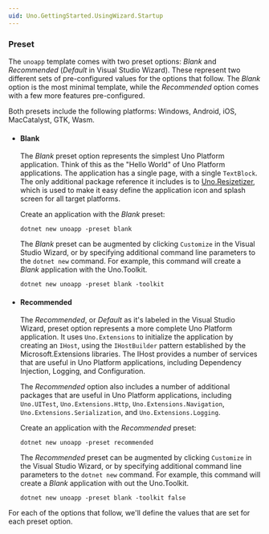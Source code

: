 ```yaml
---
uid: Uno.GettingStarted.UsingWizard.Startup
---
```


### Preset

The `unoapp` template comes with two preset options: *Blank* and *Recommended* (*Default* in Visual Studio Wizard). These represent two different sets of pre-configured values for the options that follow. The *Blank* option is the most minimal template, while the *Recommended* option comes with a few more features pre-configured.

Both presets include the following platforms: Windows, Android, iOS, MacCatalyst, GTK, Wasm.

- #### Blank

    The *Blank* preset option represents the simplest Uno Platform application. Think of this as the "Hello World" of Uno Platform applications. The application has a single page, with a single `TextBlock`. The only additional package reference it includes is to [Uno.Resizetizer](xref:Uno.Resizetizer.GettingStarted), which is used to make it easy define the application icon and splash screen for all target platforms.

    Create an application with the *Blank* preset:
    ```
    dotnet new unoapp -preset blank
    ```
    The *Blank* preset can be augmented by clicking `Customize` in the Visual Studio Wizard, or by specifying additional command line parameters to the `dotnet new` command. For example, this command will create a *Blank* application with the Uno.Toolkit.

    ```
    dotnet new unoapp -preset blank -toolkit
    ```


- #### Recommended

    The *Recommended*, or *Default* as it's labeled in the Visual Studio Wizard, preset option represents a more complete Uno Platform application. It uses `Uno.Extensions` to initialize the application by creating an `IHost`, using the `IHostBuilder` pattern established by the Microsoft.Extensions libraries. The IHost provides a number of services that are useful in Uno Platform applications, including Dependency Injection, Logging, and Configuration. 

    The *Recommended* option also includes a number of additional packages that are useful in Uno Platform applications, including `Uno.UITest`, `Uno.Extensions.Http`, `Uno.Extensions.Navigation`, `Uno.Extensions.Serialization`, and `Uno.Extensions.Logging`. 

    Create an application with the *Recommended* preset:

    ```
    dotnet new unoapp -preset recommended
    ```

    The *Recommended* preset can be augmented by clicking `Customize` in the Visual Studio Wizard, or by specifying additional command line parameters to the `dotnet new` command. For example, this command will create a *Blank* application with out the Uno.Toolkit.

    ```
    dotnet new unoapp -preset blank -toolkit false
    ```

For each of the options that follow, we'll define the values that are set for each preset option.